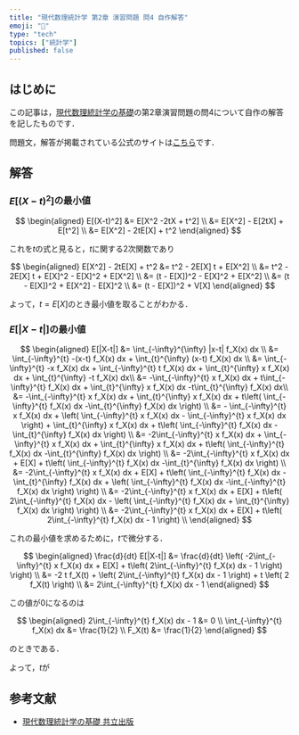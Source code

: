 ```yaml
---
title: "現代数理統計学 第2章 演習問題 問4 自作解答"
emoji: "👋"
type: "tech"
topics: ["統計学"]
published: false
---
```


## はじめに

この記事は，[現代数理統計学の基礎](https://www.kyoritsu-pub.co.jp/book/b10003681.html)の第2章演習問題の問4について自作の解答を記したものです．

問題文，解答が掲載されている公式のサイトは[こちら](https://sites.google.com/site/ktatsuya77/)です．

## 解答

### $E[(X-t)^2]$の最小値

$$
\begin{aligned}
E[(X-t)^2] &= E[X^2 -2tX + t^2] \\
&= E[X^2] - E[2tX] + E[t^2] \\
&= E[X^2] - 2tE[X] + t^2
\end{aligned}
$$

これを$t$の式と見ると，$t$に関する2次関数であり

$$
\begin{aligned}
E[X^2] - 2tE[X] + t^2
&= t^2  - 2E[X] t + E[X^2] \\
&= t^2  - 2E[X] t + E[X]^2 - E[X]^2 + E[X^2] \\
&= (t - E[X])^2 - E[X]^2 + E[X^2]  \\
&= (t - E[X])^2 + E[X^2] - E[X]^2 \\
&= (t - E[X])^2 + V[X]
\end{aligned}
$$

よって，$t=E[X]$のとき最小値を取ることがわかる．

### $E[|X-t|]$の最小値

$$
\begin{aligned}
E[|X-t|]
&= \int_{-\infty}^{\infty} |x-t| f_X(x) dx \\
&= \int_{-\infty}^{t} -(x-t) f_X(x) dx + \int_{t}^{\infty} (x-t) f_X(x) dx \\
&= \int_{-\infty}^{t} -x f_X(x) dx + \int_{-\infty}^{t} t f_X(x) dx + \int_{t}^{\infty} x f_X(x) dx + \int_{t}^{\infty} -t f_X(x) dx\\
&= -\int_{-\infty}^{t} x f_X(x) dx + t\int_{-\infty}^{t} f_X(x) dx + \int_{t}^{\infty} x f_X(x) dx -t\int_{t}^{\infty} f_X(x) dx\\
&= -\int_{-\infty}^{t} x f_X(x) dx + \int_{t}^{\infty} x f_X(x) dx +
t\left(
    \int_{-\infty}^{t} f_X(x) dx -\int_{t}^{\infty} f_X(x) dx
\right) \\
&= - \int_{-\infty}^{t} x f_X(x) dx +
\left(
    \int_{-\infty}^{t} x f_X(x) dx
    - \int_{-\infty}^{t} x f_X(x) dx
\right) +
\int_{t}^{\infty} x f_X(x) dx +
t\left(
    \int_{-\infty}^{t} f_X(x) dx -\int_{t}^{\infty} f_X(x) dx
\right) \\
&= -2\int_{-\infty}^{t} x f_X(x) dx +
\int_{-\infty}^{t} x f_X(x) dx +
\int_{t}^{\infty} x f_X(x) dx +
t\left(
    \int_{-\infty}^{t} f_X(x) dx -\int_{t}^{\infty} f_X(x) dx
\right) \\
&= -2\int_{-\infty}^{t} x f_X(x) dx +
E[X] +
t\left(
    \int_{-\infty}^{t} f_X(x) dx -\int_{t}^{\infty} f_X(x) dx
\right) \\
&= -2\int_{-\infty}^{t} x f_X(x) dx +
E[X] +
t\left(
    \int_{-\infty}^{t} f_X(x) dx -\int_{t}^{\infty} f_X(x) dx +
    \left(
        \int_{-\infty}^{t} f_X(x) dx -\int_{-\infty}^{t} f_X(x) dx
    \right)
\right) \\
&= -2\int_{-\infty}^{t} x f_X(x) dx +
E[X] +
t\left(
    2\int_{-\infty}^{t} f_X(x) dx -
    \left(
        \int_{-\infty}^{t} f_X(x) dx + \int_{t}^{\infty} f_X(x) dx
    \right)
\right) \\
&= -2\int_{-\infty}^{t} x f_X(x) dx +
E[X] +
t\left(
    2\int_{-\infty}^{t} f_X(x) dx - 1
\right) \\
\end{aligned}
$$

これの最小値を求めるために，$t$で微分する．

$$
\begin{aligned}
\frac{d}{dt} E[|X-t|]
&= \frac{d}{dt}
\left(
    -2\int_{-\infty}^{t} x f_X(x) dx +
    E[X] +
    t\left(
        2\int_{-\infty}^{t} f_X(x) dx - 1
    \right)
\right) \\
&= -2 t f_X(t) +
\left(
        2\int_{-\infty}^{t} f_X(x) dx - 1
\right) +
t \left(
    2 f_X(t)
\right) \\
&= 2\int_{-\infty}^{t} f_X(x) dx - 1
\end{aligned}
$$

この値が0になるのは

$$
\begin{aligned}
2\int_{-\infty}^{t} f_X(x) dx - 1 &= 0 \\
\int_{-\infty}^{t} f_X(x) dx &= \frac{1}{2} \\
F_X(t) &= \frac{1}{2}
\end{aligned}
$$

のときである．

よって，$t$が

## 参考文献

- [現代数理統計学の基礎 共立出版](https://www.kyoritsu-pub.co.jp/book/b10003681.html)
